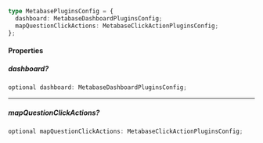 ```ts
type MetabasePluginsConfig = {
  dashboard: MetabaseDashboardPluginsConfig;
  mapQuestionClickActions: MetabaseClickActionPluginsConfig;
};
```

#### Properties

##### dashboard?

```ts
optional dashboard: MetabaseDashboardPluginsConfig;
```

***

##### mapQuestionClickActions?

```ts
optional mapQuestionClickActions: MetabaseClickActionPluginsConfig;
```
